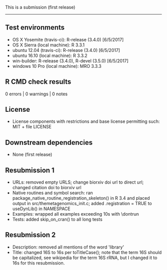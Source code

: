 This is a submission (first release)

---

## Test environments
* OS X Yosemite (travis-ci): R-release (3.4.0) [6/5/2017]
* OS X Sierra (local machine): R 3.3.1
* ubuntu 12.04 (travis-ci): R-release (3.4.0) [6/5/2017]
* ubuntu 16.10 (local machine): R 3.3.2 
* win-builder: R-release (3.4.0), R-devel (3.5.0) [6/5/2017]
* windows 10 Pro (local machine): MRO 3.3.3

## R CMD check results

0 errors | 0 warnings | 0 notes

## License 

* License components with restrictions and base license permitting such:
  MIT + file LICENSE
  
## Downstream dependencies

* None (first release)

## Resubmission 1

* URLs: removed empty URLS; change biorxiv doi url to direct url; changed citation doi to biorxiv url
* Native routines and symbol search: ran package_native_routine_registration_skeleton() in R 3.4 and
  placed output in src/themetagenomics_init.c; added .registration = TRUE to useDynLib() in NAMESPACE
* Examples: wrapped all examples exceeding 10s with \dontrun
* Tests: added skip_on_cran() to all long tests

## Resubmission 2

* Description: removed all mentions of the word 'library'
* Title: changed 16S to 16s per toTitleCase(); note that the term 16S should be capitalized, see wikipedia
  for the term 16S rRNA, but I changed it to 16s for this resubmission.

